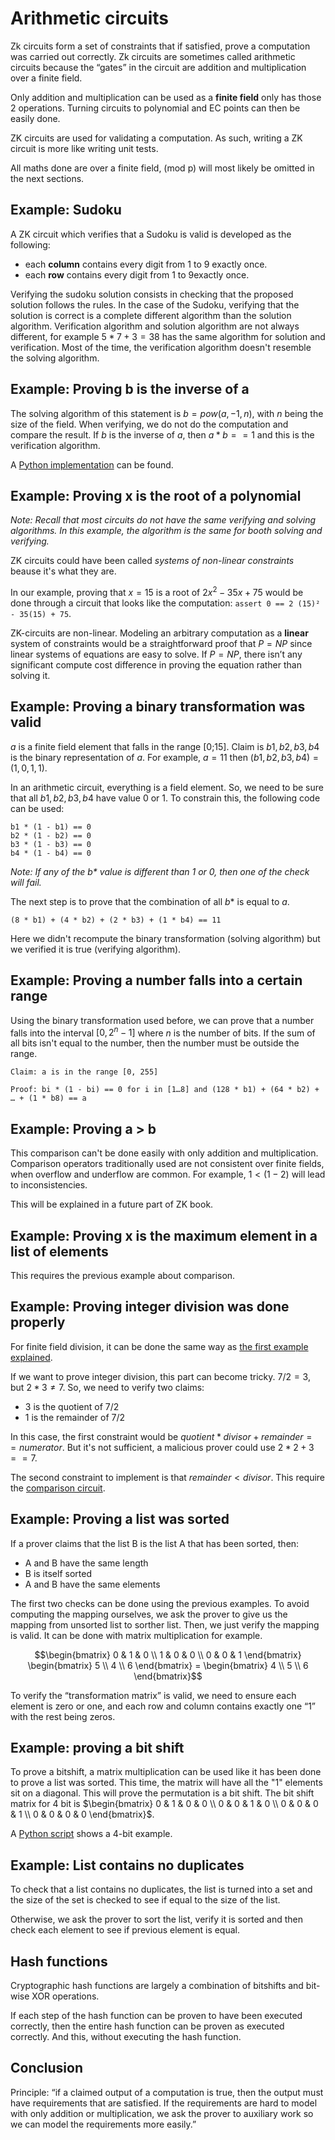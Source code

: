 # Arithmetic circuits

Zk circuits form a set of constraints that if satisfied, prove a computation was carried out correctly. Zk circuits are sometimes called arithmetic circuits because the “gates” in the circuit are addition and multiplication over a finite field.

Only addition and multiplication can be used as a **finite field** only has those 2 operations. Turning circuits to polynomial and EC points can then be easily done.

ZK circuits are used for validating a computation. As such, writing a ZK circuit is more like writing unit tests.

All maths done are over a finite field, (mod p) will most likely be omitted in the next sections.

## Example: Sudoku

A ZK circuit which verifies that a Sudoku is valid is developed as the following:
- each **column** contains every digit from 1 to 9 exactly once.
- each **row** contains every digit from 1 to 9exactly once.

Verifying the sudoku solution consists in checking that the proposed solution follows the rules.
In the case of the Sudoku, verifying that the solution is correct is a complete different algorithm than the solution algorithm.
Verification algorithm and solution algorithm are not always different, for example $5*7+3=38$ has the same algorithm for solution and verification.
Most of the time, the verification algorithm doesn't resemble the solving algorithm.


## Example: Proving b is the inverse of a
The solving algorithm of this statement is $b=pow(a, -1, n)$, with $n$ being the size of the field.
When verifying, we do not do the computation and compare the result.
If $b$ is the inverse of $a$, then $a * b == 1$ and this is the verification algorithm.


A [Python implementation](./inverse.py) can be found.


## Example: Proving x is the root of a polynomial

*Note: Recall that most circuits do not have the same verifying and solving algorithms.
In this example, the algorithm is the same for booth solving and verifying.*

ZK circuits could have been called *systems of non-linear constraints* beause it's what they are. 

In our example, proving that $x=15$ is a root of $2x^2 - 35x + 75$ would be done through a circuit that looks like the computation:
`assert 0 == 2 (15)² - 35(15) + 75`.

ZK-circuits are non-linear. Modeling an arbitrary computation as a **linear** system of constraints would be a straightforward proof that $P=NP$ since linear systems of equations are easy to solve. If $P=NP$, there isn’t any significant compute cost difference in proving the equation rather than solving it.

## Example: Proving a binary transformation was valid

$a$ is a finite field element that falls in the range \[0;15\]. Claim is $b1, b2, b3, b4$ is the binary representation of $a$. For example, $a=11$ then $(b1, b2, b3, b4) = (1,0,1,1)$.

In an arithmetic circuit, everything is a field element. So, we need to be sure that all $b1, b2, b3, b4$ have value $0$ or $1$. To constrain this, the following code can be used:
```
b1 * (1 - b1) == 0
b2 * (1 - b2) == 0
b3 * (1 - b3) == 0
b4 * (1 - b4) == 0
```
*Note: If any of the $b*$ value is different than 1 or 0, then one of the check will fail.*

The next step is to prove that the combination of all $b*$ is equal to $a$.
```
(8 * b1) + (4 * b2) + (2 * b3) + (1 * b4) == 11
```

Here we didn't recompute the binary transformation (solving algorithm) but we verified it is true (verifying algorithm).

## Example: Proving a number falls into a certain range
Using the binary transformation used before, we can prove that a number falls into the interval $[0, 2^n-1]$ where $n$ is the number of bits. If the sum of all bits isn't equal to the number, then the number must be outside the range.

```
Claim: a is in the range [0, 255]

Proof: bi * (1 - bi) == 0 for i in [1…8] and (128 * b1) + (64 * b2) + … + (1 * b8) == a
```


## Example: Proving a > b
This comparison can't be done easily with only addition and multiplication.
Comparison operators traditionally used are not consistent over finite fields, when overflow and underflow are common.
For example, $1 < (1-2)$ will lead to inconsistencies.

This will be explained in a future part of ZK book.

## Example: Proving x is the maximum element in a list of elements
This requires the previous example about comparison.

## Example: Proving integer division was done properly
For finite field division, it can be done the same way as [the first example explained](#example-proving-b-is-the-inverse-of-a).

If we want to prove integer division, this part can become tricky. $7/2 = 3$, but $2*3 \neq 7$. So, we need to verify two claims:
- $3$ is the quotient of $7/2$
- $1$ is the remainder of $7/2$

In this case, the first constraint would be $quotient * divisor + remainder == numerator$. But it's not sufficient, a malicious prover could use $2*2 + 3 == 7$.

The second constraint to implement is that $remainder < divisor$. This require the [comparison circuit](#example-proving-a--b).


## Example: Proving a list was sorted

If a prover claims that the list B is the list A that has been sorted, then:
- A and B have the same length
- B is itself sorted
- A and B have the same elements

The first two checks can be done using the previous examples.
To avoid computing the mapping ourselves, we ask the prover to give us the mapping from unsorted list to sorther list.
Then, we just verify the mapping is valid. It can be done with matrix multiplication for example.

$$\begin{bmatrix} 0 & 1 & 0 \\ 1 & 0 & 0 \\ 0 & 0 & 1 \end{bmatrix} \begin{bmatrix} 5 \\ 4 \\ 6 \end{bmatrix} = \begin{bmatrix} 4 \\ 5 \\ 6 \end{bmatrix}$$

To verify the “transformation matrix” is valid, we need to ensure each element is zero or one, and each row and column contains exactly one “1” with the rest being zeros.


## Example: proving a bit shift

To prove a bitshift, a matrix multiplication can be used like it has been done to prove a list was sorted.
This time, the matrix will have all the "1" elements sit on a diagonal.
This will prove the permutation is a bit shift.
The bit shift matrix for 4 bit is $\begin{bmatrix} 0 & 1 & 0 & 0 \\ 0 & 0 & 1 & 0 \\ 0 & 0 & 0 & 1 \\ 0 & 0 & 0 & 0 \end{bmatrix}$.

A [Python script](./bitshift.py) shows a 4-bit example.


## Example: List contains no duplicates
To check that a list contains no duplicates, the list is turned into a set and the size of the set is checked to see if equal to the size of the list.

Otherwise, we ask the prover to sort the list, verify it is sorted and then check each element to see if previous element is equal.

## Hash functions

Cryptographic hash functions are largely a combination of bitshifts and bit-wise XOR operations.

If each step of the hash function can be proven to have been executed correctly, then the entire hash function can be proven as executed correctly.
And this, without executing the hash function.


## Conclusion

Principle: “if a claimed output of a computation is true, then the output must have requirements that are satisfied.
If the requirements are hard to model with only addition or multiplication, we ask the prover to
auxiliary work so we can model the requirements more easily.”

